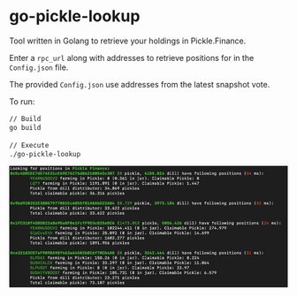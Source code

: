 # go-pickle-lookup

Tool written in Golang to retrieve your holdings in Pickle.Finance.

Enter a `rpc_url` along with addresses to retrieve positions for in the `Config.json` file.

The provided `Config.json` use addresses from the latest snapshot vote.

To run:

```
// Build
go build

// Execute 
./go-pickle-lookup
```

![img.png](img.png)
